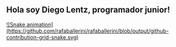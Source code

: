 ## Hola soy Diego Lentz, programador junior!
<div align="center">
  <a href="https://github.com/diegolentz">
 </div>
 
  

 
<div>   
  ![Snake animation](https://github.com/rafaballerini/rafaballerini/blob/output/github-contribution-grid-snake.svg)
</div>
